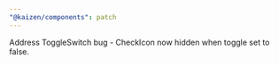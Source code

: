 ```yaml
---
"@kaizen/components": patch
---
```


Address ToggleSwitch bug - CheckIcon now hidden when toggle set to false.
